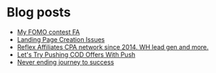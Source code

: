 # Blog posts
<!-- BLOG-POST-LIST:START -->
- [My FOMO contest FA](https://afflift.com/f/threads/my-fomo-contest-fa.10704/)
- [Landing Page Creation Issues](https://afflift.com/f/threads/landing-page-creation-issues.10703/)
- [Reflex Affiliates CPA network since 2014. WH lead gen and more.](https://afflift.com/f/threads/reflex-affiliates-cpa-network-since-2014-wh-lead-gen-and-more.7190/)
- [Let&#39;s Try Pushing COD Offers With Push](https://afflift.com/f/threads/lets-try-pushing-cod-offers-with-push.10646/)
- [Never ending journey to success](https://afflift.com/f/threads/never-ending-journey-to-success.10694/)
<!-- BLOG-POST-LIST:END -->
